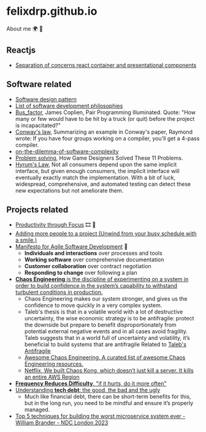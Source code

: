 # felixdrp.github.io
About me 🌍 🏴󠁧󠁢󠁳󠁣󠁴󠁿

## Reactjs

+ [Separation of concerns react container and presentational components](https://www.freecodecamp.org/news/separation-of-concerns-react-container-and-presentational-components/)

## Software related
+ [Software design pattern](https://en.wikipedia.org/wiki/Software_design_pattern)
+ [List of software development philosophies](https://en.wikipedia.org/wiki/List_of_software_development_philosophies) 
+ [Bus_factor](https://en.wikipedia.org/wiki/Bus_factor), James Coplien, Pair Programming Illuminated. Quote: "How many or few would have to be hit by a truck (or quit) before the project is incapacitated?"
+ [Conway's law](https://en.wikipedia.org/wiki/Conway%27s_law), Summarizing an example in Conway's paper, Raymond wrote: If you have four groups working on a compiler, you'll get a 4-pass compiler.
+ [on-the-dilemma-of-software-complexity](https://alibaba-cloud.medium.com/on-the-dilemma-of-software-complexity-a4a27c718931)
+ [Problem solving](https://www.youtube.com/watch?v=rJZyPdYIbZI), How Game Designers Solved These 11 Problems.
+ [Hyrum's Law](https://www.hyrumslaw.com/), Not all consumers depend upon the same implicit interface, but given enough consumers, the implicit interface will eventually exactly match the implementation. With a bit of luck, widespread, comprehensive, and automated testing can detect these new expectations but not ameliorate them.

## Projects related

+ [Productivity through Focus](https://www.youtube.com/watch?v=XfWEXYAyiWw) 🎞 🎥
+ [Adding more people to a project (Unwind from your busy schedule with a smile.)](https://workchronicles.com/adding-more-people-to-a-project/)
+ [Manifesto for Agile Software Development](https://agilemanifesto.org/) 📃
  + **Individuals and interactions** over processes and tools
  + **Working software** over comprehensive documentation
  + **Customer collaboration** over contract negotiation
  + **Responding to change** over following a plan
+ [**Chaos Engineering** is the discipline of experimenting on a system in order to build confidence in the system’s capability to withstand turbulent conditions in production.](http://principlesofchaos.org/)
  + Chaos Engineering makes our system stronger, and gives us the confidence to move quickly in a very complex system.
  + Taleb's thesis is that in a volatile world with a lot of destructive uncertainty, the wise economic strategy is to be antifragile: protect the downside but prepare to benefit disproportionately from potential external negative events and in all cases avoid fragility. Taleb suggests that in a world full of uncertainty and volatility, it’s beneficial to build systems that are antifragile Related to [Taleb's Antifragile](https://en.wikipedia.org/wiki/Antifragile_%28book%29)
  + [Awesome Chaos Engineering, A curated list of awesome Chaos Engineering resources.](https://github.com/dastergon/awesome-chaos-engineering)
  + [Netflix, We built Chaos Kong, which doesn’t just kill a server. It kills an entire AWS Region](https://netflixtechblog.com/chaos-engineering-upgraded-878d341f15fa)
+ [**Frequency Reduces Difficulty**. "if it hurts, do it more often"](https://martinfowler.com/bliki/FrequencyReducesDifficulty.html)
+ [Understanding **tech debt**: the good, the bad and the ugly](https://www.thoughtworks.com/insights/articles/overcome-tech-debt-keep-your-business-moving)
  + Much like financial debt, there can be short-term benefits for this, but in the long run, you need to be mindful and ensure it’s properly managed.
+ [Top 5 techniques for building the worst microservice system ever - William Brander - NDC London 2023](https://www.youtube.com/watch?v=88_LUw1Wwe4)
